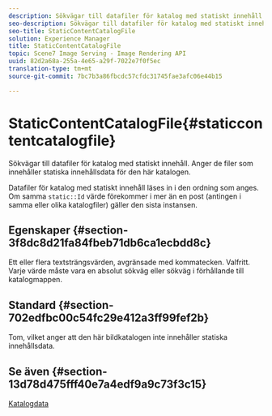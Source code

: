 ```yaml
---
description: Sökvägar till datafiler för katalog med statiskt innehåll. Anger de filer som innehåller statiska innehållsdata för den här katalogen.
seo-description: Sökvägar till datafiler för katalog med statiskt innehåll. Anger de filer som innehåller statiska innehållsdata för den här katalogen.
seo-title: StaticContentCatalogFile
solution: Experience Manager
title: StaticContentCatalogFile
topic: Scene7 Image Serving - Image Rendering API
uuid: 82d2a68a-255a-4e65-a29f-7022e7f0f5ec
translation-type: tm+mt
source-git-commit: 7bc7b3a86fbcdc57cfdc31745fae3afc06e44b15

---
```



# StaticContentCatalogFile{#staticcontentcatalogfile}

Sökvägar till datafiler för katalog med statiskt innehåll. Anger de filer som innehåller statiska innehållsdata för den här katalogen.

Datafiler för katalog med statiskt innehåll läses in i den ordning som anges. Om samma `static::Id` värde förekommer i mer än en post (antingen i samma eller olika katalogfiler) gäller den sista instansen.

## Egenskaper {#section-3f8dc8d21fa84fbeb71db6ca1ecbdd8c}

Ett eller flera textsträngsvärden, avgränsade med kommatecken. Valfritt. Varje värde måste vara en absolut sökväg eller sökväg i förhållande till katalogmappen.

## Standard {#section-702edfbc00c54fc29e412a3ff99fef2b}

Tom, vilket anger att den här bildkatalogen inte innehåller statiska innehållsdata.

## Se även {#section-13d78d475fff40e7a4edf9a9c73f3c15}

[Katalogdata](../../../../../is-api/image-catalog/image-serving-api-ref/c-image-catalog-reference/c-overview/c-catalog-data-fields/c-catalog-data-fields.md#concept-b19581028ec44f98b9f5943624403d29)
